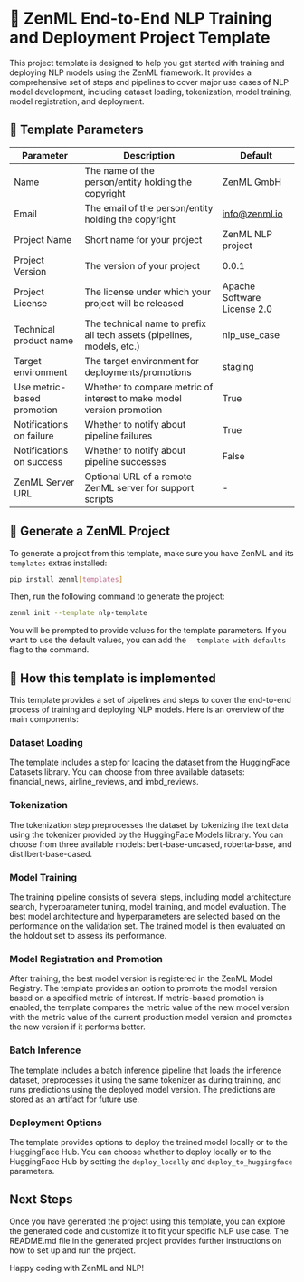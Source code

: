 # 💫 ZenML End-to-End NLP Training and Deployment Project Template

This project template is designed to help you get started with training and deploying NLP models using the ZenML framework. It provides a comprehensive set of steps and pipelines to cover major use cases of NLP model development, including dataset loading, tokenization, model training, model registration, and deployment.

## 📃 Template Parameters

| Parameter | Description | Default |
|-----------|-------------|---------|
| Name | The name of the person/entity holding the copyright | ZenML GmbH |
| Email | The email of the person/entity holding the copyright | info@zenml.io |
| Project Name | Short name for your project | ZenML NLP project |
| Project Version | The version of your project | 0.0.1 |
| Project License | The license under which your project will be released | Apache Software License 2.0 |
| Technical product name | The technical name to prefix all tech assets (pipelines, models, etc.) | nlp_use_case |
| Target environment | The target environment for deployments/promotions | staging |
| Use metric-based promotion | Whether to compare metric of interest to make model version promotion | True |
| Notifications on failure | Whether to notify about pipeline failures | True |
| Notifications on success | Whether to notify about pipeline successes | False |
| ZenML Server URL | Optional URL of a remote ZenML server for support scripts | - |

## 🚀 Generate a ZenML Project

To generate a project from this template, make sure you have ZenML and its `templates` extras installed:

```bash
pip install zenml[templates]
```

Then, run the following command to generate the project:

```bash
zenml init --template nlp-template
```

You will be prompted to provide values for the template parameters. If you want to use the default values, you can add the `--template-with-defaults` flag to the command.

## 🧰 How this template is implemented

This template provides a set of pipelines and steps to cover the end-to-end process of training and deploying NLP models. Here is an overview of the main components:

### Dataset Loading

The template includes a step for loading the dataset from the HuggingFace Datasets library. You can choose from three available datasets: financial_news, airline_reviews, and imbd_reviews.

### Tokenization

The tokenization step preprocesses the dataset by tokenizing the text data using the tokenizer provided by the HuggingFace Models library. You can choose from three available models: bert-base-uncased, roberta-base, and distilbert-base-cased.

### Model Training

The training pipeline consists of several steps, including model architecture search, hyperparameter tuning, model training, and model evaluation. The best model architecture and hyperparameters are selected based on the performance on the validation set. The trained model is then evaluated on the holdout set to assess its performance.

### Model Registration and Promotion

After training, the best model version is registered in the ZenML Model Registry. The template provides an option to promote the model version based on a specified metric of interest. If metric-based promotion is enabled, the template compares the metric value of the new model version with the metric value of the current production model version and promotes the new version if it performs better.

### Batch Inference

The template includes a batch inference pipeline that loads the inference dataset, preprocesses it using the same tokenizer as during training, and runs predictions using the deployed model version. The predictions are stored as an artifact for future use.

### Deployment Options

The template provides options to deploy the trained model locally or to the HuggingFace Hub. You can choose whether to deploy locally or to the HuggingFace Hub by setting the `deploy_locally` and `deploy_to_huggingface` parameters.

## Next Steps

Once you have generated the project using this template, you can explore the generated code and customize it to fit your specific NLP use case. The README.md file in the generated project provides further instructions on how to set up and run the project.

Happy coding with ZenML and NLP!